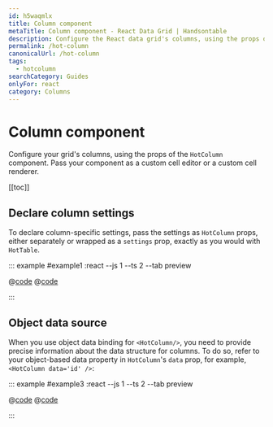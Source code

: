```yaml
---
id: h5waqmlx
title: Column component
metaTitle: Column component - React Data Grid | Handsontable
description: Configure the React data grid's columns, using the props of the "HotColumn" component. Pass your component as a custom cell editor or a custom cell renderer.
permalink: /hot-column
canonicalUrl: /hot-column
tags:
  - hotcolumn
searchCategory: Guides
onlyFor: react
category: Columns
---
```


# Column component

Configure your grid's columns, using the props of the `HotColumn` component. Pass your component as a custom cell editor or a custom cell renderer.

[[toc]]

## Declare column settings

To declare column-specific settings, pass the settings as `HotColumn` props, either separately or wrapped as a `settings` prop, exactly as you would with `HotTable`.

::: example #example1 :react --js 1 --ts 2 --tab preview

@[code](@/content/guides/columns/react-hot-column/react/example1.jsx)
@[code](@/content/guides/columns/react-hot-column/react/example1.tsx)

:::

## Object data source

When you use object data binding for `<HotColumn/>`, you need to provide precise information about the data structure for columns. To do so, refer to your object-based data property in `HotColumn`'s `data` prop, for example, `<HotColumn data='id' />`:

::: example #example3 :react --js 1 --ts 2 --tab preview

@[code](@/content/guides/columns/react-hot-column/react/example3.jsx)
@[code](@/content/guides/columns/react-hot-column/react/example3.tsx)

:::
